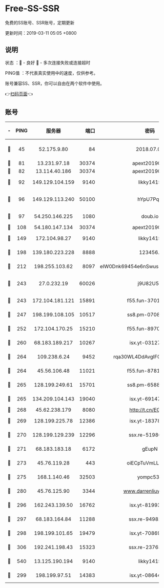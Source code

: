 # Free-SS-SSR

免费的SS账号、SSR账号，定期更新

更新时间：2019-03-11 05:05 +0800

## 说明

状态     ：🙂 - 良好 🙁 - 多次连接失败或连接超时

PING值   ：不代表真实使用中的速度，仅供参考。

账号兼容SS、SSR，你可以自由在两个软件中使用。

👉[扫码页面](https://liesauer.github.io/Free-SS-SSR/)👈

## 账号

|-|PING|服务器|端口|密码|加密方式|区域|
|:----:|:----:|:-----:|-----:|:----:|:----:|:----:|
|🙂|45|52.175.9.80|84|2018.07.07|chacha20-ietf-poly1305|HK|
|🙂|81|13.231.97.18|30374|apext2019006|chacha20|JP|
|🙂|82|13.114.40.186|30374|apext2019006|chacha20|JP|
|🙂|92|149.129.104.159|9140|likky1415|aes-256-cfb|HK|
|🙂|96|149.129.113.240|50100|hYpU7PqP|chacha20-ietf-poly1305|CN|
|🙂|97|54.250.146.225|1080|doub.io|aes-256-cfb|JP|
|🙂|108|54.180.147.134|30374|apext2019006|chacha20|KR|
|🙂|149|172.104.98.27|9140|likky1415|aes-256-cfb|JP|
|🙂|198|139.180.223.228|8888|123456..|aes-256-cfb|JP|
|🙂|212|198.255.103.62|8097|eIW0Dnk69454e6nSwuspv9DmS201tQ0D|aes-256-cfb|US|
|🙂|243|27.0.232.19|60026|j9U82U53|xchacha20-ietf-poly1305|HK|
|🙂|243|172.104.181.121|15891|f55.fun-37015759|aes-256-cfb|SG|
|🙂|247|198.199.108.105|10517|ss8.pm-07082945|aes-256-cfb|US|
|🙂|252|172.104.170.25|15210|f55.fun-89704073|aes-256-cfb|SG|
|🙂|260|68.183.189.217|10267|isx.yt-03127031|aes-256-cfb|SG|
|🙂|264|109.238.6.24|9452|rqa30WL4DdAvgIFG6Fs3znzTa|aes-256-cfb|FR|
|🙂|264|45.56.106.48|11021|f55.fun-87816355|aes-256-cfb|US|
|🙂|265|128.199.249.61|15701|ss8.pm-65889965|aes-256-cfb|SG|
|🙂|265|134.209.104.143|19040|isx.yt-69147610|aes-256-cfb|SG|
|🙂|268|45.62.238.179|8080|http://t.cn/EGJIyrl|rc4-md5|CA|
|🙂|269|128.199.225.78|12386|isx.yt-18378503|aes-256-cfb|SG|
|🙂|270|128.199.129.239|12296|ssx.re-51986565|aes-256-cfb|SG|
|🙂|271|68.183.183.18|6172|gEupN|aes-256-cfb|SG|
|🙂|273|45.76.119.28|443|oiECpTuVmLLxk4Ts|aes-256-cfb|AU|
|🙂|275|168.1.140.46|32503|yompc535|aes-256-cfb|AU|
|🙂|280|45.76.125.90|3344|www.darrenliuwei.com|aes-256-cfb|AU|
|🙂|296|162.243.139.50|16762|isx.yt-81993556|aes-256-cfb|US|
|🙂|297|68.183.164.84|11288|ssx.re-94982417|aes-256-cfb|US|
|🙂|298|198.199.101.65|19479|isx.yt-70869887|aes-256-cfb|US|
|🙂|306|192.241.198.43|15323|ssx.re-23763475|aes-256-cfb|US|
|🙂|540|13.125.190.194|9140|likky1415|aes-256-cfb|KR|
|🙂|299|198.199.97.51|14383|isx.yt-08644056|aes-256-cfb|US|
